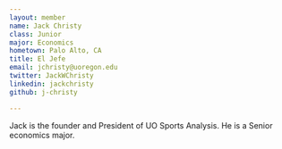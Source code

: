 ```yaml
---
layout: member
name: Jack Christy
class: Junior
major: Economics
hometown: Palo Alto, CA
title: El Jefe
email: jchristy@uoregon.edu
twitter: JackWChristy
linkedin: jackchristy
github: j-christy

---
```

Jack is the founder and President of UO Sports Analysis. He is a Senior economics major.
